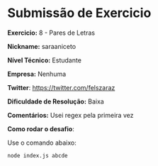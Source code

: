 # Submissão de Exercicio

**Exercicio:** 8 - Pares de Letras

**Nickname:** saraaniceto

**Nível Técnico:** Estudante

**Empresa:** Nenhuma

**Twitter**: https://twitter.com/felszaraz

**Dificuldade de Resolução:** Baixa

**Comentários:**
Usei regex pela primeira vez

**Como rodar o desafio**: 

Use o comando abaixo: 
```bash
node index.js abcde
```